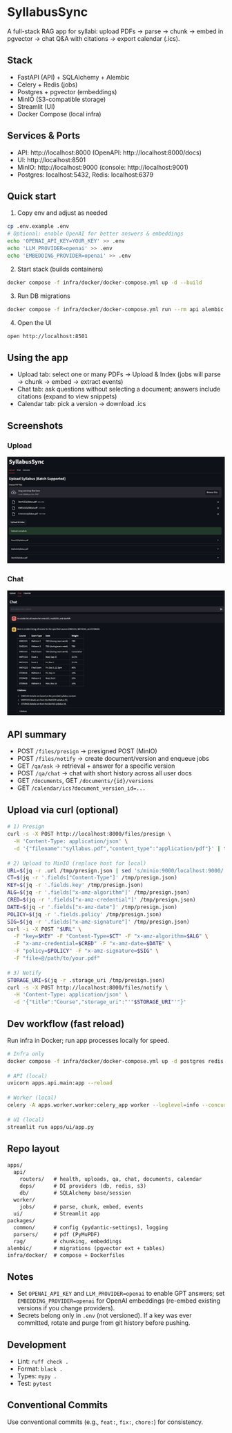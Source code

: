 # SyllabusSync

A full-stack RAG app for syllabi: upload PDFs → parse → chunk → embed in pgvector → chat Q&A with citations → export calendar (.ics).

## Stack
- FastAPI (API) + SQLAlchemy + Alembic
- Celery + Redis (jobs)
- Postgres + pgvector (embeddings)
- MinIO (S3-compatible storage)
- Streamlit (UI)
- Docker Compose (local infra)

## Services & Ports
- API: http://localhost:8000 (OpenAPI: http://localhost:8000/docs)
- UI: http://localhost:8501
- MinIO: http://localhost:9000 (console: http://localhost:9001)
- Postgres: localhost:5432, Redis: localhost:6379

## Quick start
1) Copy env and adjust as needed
```bash
cp .env.example .env
# Optional: enable OpenAI for better answers & embeddings
echo 'OPENAI_API_KEY=YOUR_KEY' >> .env
echo 'LLM_PROVIDER=openai' >> .env
echo 'EMBEDDING_PROVIDER=openai' >> .env
```

2) Start stack (builds containers)
```bash
docker compose -f infra/docker/docker-compose.yml up -d --build
```

3) Run DB migrations
```bash
docker compose -f infra/docker/docker-compose.yml run --rm api alembic upgrade head
```

4) Open the UI
```bash
open http://localhost:8501
```

## Using the app
- Upload tab: select one or many PDFs → Upload & Index (jobs will parse → chunk → embed → extract events)
- Chat tab: ask questions without selecting a document; answers include citations (expand to view snippets)
- Calendar tab: pick a version → download .ics

## Screenshots

### Upload
![SyllabusSync Upload](READMEss/SyllabusSyncUpload.png)

### Chat
![SyllabusSync Chat](READMEss/SyllabusSyncChat.png)

## API summary
- POST `/files/presign` → presigned POST (MinIO)
- POST `/files/notify` → create document/version and enqueue jobs
- GET `/qa/ask` → retrieval + answer for a specific version
- POST `/qa/chat` → chat with short history across all user docs
- GET `/documents`, GET `/documents/{id}/versions`
- GET `/calendar/ics?document_version_id=...`

## Upload via curl (optional)
```bash
# 1) Presign
curl -s -X POST http://localhost:8000/files/presign \
  -H 'Content-Type: application/json' \
  -d '{"filename":"syllabus.pdf","content_type":"application/pdf"}' | tee /tmp/presign.json

# 2) Upload to MinIO (replace host for local)
URL=$(jq -r .url /tmp/presign.json | sed 's/minio:9000/localhost:9000/')
CT=$(jq -r '.fields["Content-Type"]' /tmp/presign.json)
KEY=$(jq -r '.fields.key' /tmp/presign.json)
ALG=$(jq -r '.fields["x-amz-algorithm"]' /tmp/presign.json)
CRED=$(jq -r '.fields["x-amz-credential"]' /tmp/presign.json)
DATE=$(jq -r '.fields["x-amz-date"]' /tmp/presign.json)
POLICY=$(jq -r '.fields.policy' /tmp/presign.json)
SIG=$(jq -r '.fields["x-amz-signature"]' /tmp/presign.json)
curl -i -X POST "$URL" \
  -F "key=$KEY" -F "Content-Type=$CT" -F "x-amz-algorithm=$ALG" \
  -F "x-amz-credential=$CRED" -F "x-amz-date=$DATE" \
  -F "policy=$POLICY" -F "x-amz-signature=$SIG" \
  -F "file=@/path/to/your.pdf"

# 3) Notify
STORAGE_URI=$(jq -r .storage_uri /tmp/presign.json)
curl -s -X POST http://localhost:8000/files/notify \
  -H 'Content-Type: application/json' \
  -d '{"title":"Course","storage_uri":"'"$STORAGE_URI"'"}'
```

## Dev workflow (fast reload)
Run infra in Docker; run app processes locally for speed.
```bash
# Infra only
docker compose -f infra/docker/docker-compose.yml up -d postgres redis minio

# API (local)
uvicorn apps.api.main:app --reload

# Worker (local)
celery -A apps.worker.worker:celery_app worker --loglevel=info --concurrency=4

# UI (local)
streamlit run apps/ui/app.py
```

## Repo layout
```
apps/
  api/
    routers/   # health, uploads, qa, chat, documents, calendar
    deps/      # DI providers (db, redis, s3)
    db/        # SQLAlchemy base/session
  worker/
    jobs/      # parse, chunk, embed, events
  ui/          # Streamlit app
packages/
  common/      # config (pydantic-settings), logging
  parsers/     # pdf (PyMuPDF)
  rag/         # chunking, embeddings
alembic/       # migrations (pgvector ext + tables)
infra/docker/  # compose + Dockerfiles
```

## Notes
- Set `OPENAI_API_KEY` and `LLM_PROVIDER=openai` to enable GPT answers; set `EMBEDDING_PROVIDER=openai` for OpenAI embeddings (re-embed existing versions if you change providers).
- Secrets belong only in `.env` (not versioned). If a key was ever committed, rotate and purge from git history before pushing.

## Development
- Lint: `ruff check .`
- Format: `black .`
- Types: `mypy .`
- Test: `pytest`

## Conventional Commits
Use conventional commits (e.g., `feat:`, `fix:`, `chore:`) for consistency.
